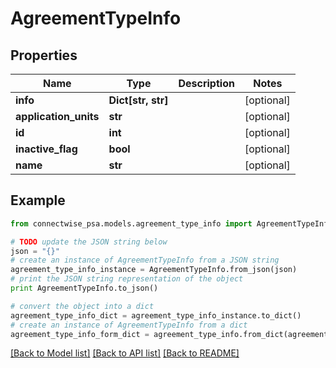 # AgreementTypeInfo


## Properties
Name | Type | Description | Notes
------------ | ------------- | ------------- | -------------
**info** | **Dict[str, str]** |  | [optional] 
**application_units** | **str** |  | [optional] 
**id** | **int** |  | [optional] 
**inactive_flag** | **bool** |  | [optional] 
**name** | **str** |  | [optional] 

## Example

```python
from connectwise_psa.models.agreement_type_info import AgreementTypeInfo

# TODO update the JSON string below
json = "{}"
# create an instance of AgreementTypeInfo from a JSON string
agreement_type_info_instance = AgreementTypeInfo.from_json(json)
# print the JSON string representation of the object
print AgreementTypeInfo.to_json()

# convert the object into a dict
agreement_type_info_dict = agreement_type_info_instance.to_dict()
# create an instance of AgreementTypeInfo from a dict
agreement_type_info_form_dict = agreement_type_info.from_dict(agreement_type_info_dict)
```
[[Back to Model list]](../README.md#documentation-for-models) [[Back to API list]](../README.md#documentation-for-api-endpoints) [[Back to README]](../README.md)


